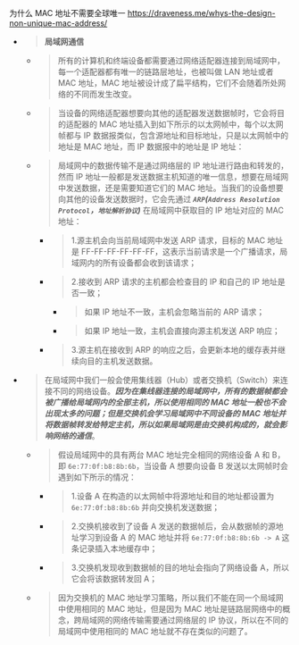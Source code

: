 
为什么 MAC 地址不需要全球唯一 https://draveness.me/whys-the-design-non-unique-mac-address/
- > **局域网通信**
  * > 所有的计算机和终端设备都需要通过网络适配器连接到局域网中，每一个适配器都有唯一的链路层地址，也被叫做 LAN 地址或者 MAC 地址，MAC 地址被设计成了扁平结构，它们不会随着所处网络的不同而发生改变。
  * > 当设备的网络适配器想要向其他的适配器发送数据帧时，它会将目的适配器的 MAC 地址插入到如下所示的以太网帧中，每个以太网帧都与 IP 数据报类似，包含源地址和目标地址，只是以太网帧中的地址是 MAC 地址，而 IP 数据报中的地址是 IP 地址：
  * > 局域网中的数据传输不是通过网络层的 IP 地址进行路由和转发的，然而 IP 地址一般都是发送数据主机知道的唯一信息，想要在局域网中发送数据，还是需要知道它们的 MAC 地址。当我们的设备想要向其他的设备发送数据时，它会先通过 ***`ARP`(`Address Resolution Protocol`，`地址解析协议`)*** 在局域网中获取目的 IP 地址对应的 MAC 地址：
    + > 1.源主机会向当前局域网中发送 ARP 请求，目标的 MAC 地址是 FF-FF-FF-FF-FF-FF，这表示当前请求是一个广播请求，局域网内的所有设备都会收到该请求；
    + > 2.接收到 ARP 请求的主机都会检查目的 IP 和自己的 IP 地址是否一致；
      - > 如果 IP 地址不一致，主机会忽略当前的 ARP 请求；
      - > 如果 IP 地址一致，主机会直接向源主机发送 ARP 响应；
    + > 3.源主机在接收到 ARP 的响应之后，会更新本地的缓存表并继续向目的主机发送数据。
- > 在局域网中我们一般会使用集线器（Hub）或者交换机（Switch）来连接不同的网络设备。***因为在集线器连接的局域网中，所有的数据帧都会被广播给局域网内的全部主机，所以使用相同的 MAC 地址一般也不会出现太多的问题；但是交换机会学习局域网中不同设备的 MAC 地址并将数据帧转发给特定主机，所以如果局域网是由交换机构成的，就会影响网络的通信***。
  * > 假设局域网中的具有两台 MAC 地址完全相同的网络设备 A 和 B，即 `6e:77:0f:b8:8b:6b`，当设备 A 想要向设备 B 发送以太网帧时会遇到如下所示的情况：
    + > 1.设备 A 在构造的以太网帧中将源地址和目的地址都设置为 `6e:77:0f:b8:8b:6b` 并向交换机发送数据；
    + > 2.交换机接收到了设备 A 发送的数据帧后，会从数据帧的源地址学习到设备 A 的 MAC 地址并将 `6e:77:0f:b8:8b:6b -> A` 这条记录插入本地缓存中；
    + > 3.交换机发现收到数据帧的目的地址会指向了网络设备 A，所以它会将该数据转发回 A；
  * > 因为交换机的 MAC 地址学习策略，所以我们不能在同一个局域网中使用相同的 MAC 地址，但是因为 MAC 地址是链路层网络中的概念，跨局域网的网络传输需要通过网络层的 IP 协议，所以在不同的局域网中使用相同的 MAC 地址就不存在类似的问题了。
